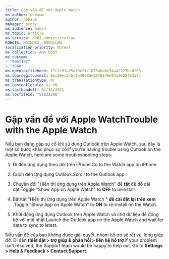 ```yaml
---
title: Gặp vấn đề với Apple Watch
ms.author: pebaum
author: pebaum
manager: scotv
ms.audience: Admin
ms.topic: article
ms.service: o365-administration
ROBOTS: NOINDEX, NOFOLLOW
localization_priority: Normal
ms.collection: Adm_O365
ms.custom:
- "9001107"
- "3068"
ms.openlocfilehash: f7c7c91a25a18e21c1858aba0e54a42f27bc0f58
ms.sourcegitcommit: 8bc60ec34bc1e40685e3976576e04a2623f63a7c
ms.translationtype: MT
ms.contentlocale: vi-VN
ms.lasthandoff: 04/15/2021
ms.locfileid: "51832296"
---
```

# <a name="trouble-with-the-apple-watch"></a><span data-ttu-id="4e786-102">Gặp vấn đề với Apple Watch</span><span class="sxs-lookup"><span data-stu-id="4e786-102">Trouble with the Apple Watch</span></span>

<span data-ttu-id="4e786-103">Nếu bạn đang gặp sự cố khi sử dụng Outlook trên Apple Watch, sau đây là một số bước khắc phục sự cố:</span><span class="sxs-lookup"><span data-stu-id="4e786-103">If you're having trouble using Outlook on the Apple Watch, here are some troubleshooting steps:</span></span> 

1. <span data-ttu-id="4e786-104">Đi đến ứng dụng theo dõi trên iPhone.</span><span class="sxs-lookup"><span data-stu-id="4e786-104">Go to the Watch app on iPhone.</span></span>

2. <span data-ttu-id="4e786-105">Cuộn đến ứng dụng Outlook.</span><span class="sxs-lookup"><span data-stu-id="4e786-105">Scroll to the Outlook app.</span></span>

3. <span data-ttu-id="4e786-106">Chuyển đổi "Hiển thị ứng dụng trên Apple Watch" để **tắt** để dỡ cài đặt.</span><span class="sxs-lookup"><span data-stu-id="4e786-106">Toggle "Show App on Apple Watch" to **OFF** to uninstall.</span></span>

4. <span data-ttu-id="4e786-107">Bật/tắt "Hiển thị ứng dụng trên Apple Watch **" để cài đặt lại trên xem** .</span><span class="sxs-lookup"><span data-stu-id="4e786-107">Toggle "Show App on Apple Watch" to **ON** to re-install on the Watch.</span></span>

5. <span data-ttu-id="4e786-108">Khởi động ứng dụng Outlook trên Apple Watch và chờ dữ liệu để đồng bộ với mới nhất.</span><span class="sxs-lookup"><span data-stu-id="4e786-108">Launch the Outlook app on the Apple Watch and wait for data to sync to latest.</span></span> 

<span data-ttu-id="4e786-109">Nếu vấn đề của bạn không được giải quyết, nhóm hỗ trợ sẽ rất vui lòng giúp đỡ. Đi đến **thiết đặt > trợ giúp & phản hồi > liên hệ hỗ trợ**.</span><span class="sxs-lookup"><span data-stu-id="4e786-109">If your problem isn't resolved, the Support team would be happy to help out. Go to **Settings > Help & Feedback > Contact Support**.</span></span> 